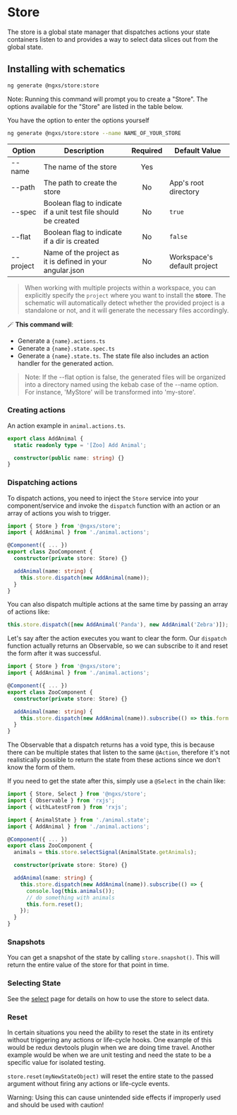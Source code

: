 # Store

The store is a global state manager that dispatches actions your state containers listen to and provides a way to select data slices out from the global state.

## Installing with schematics

```bash
ng generate @ngxs/store:store
```

Note: Running this command will prompt you to create a "Store". The options available for the "Store" are listed in the table below.

You have the option to enter the options yourself

```bash
ng generate @ngxs/store:store --name NAME_OF_YOUR_STORE
```

| Option    | Description                                                    | Required | Default Value               |
| --------- | -------------------------------------------------------------- | :------: | --------------------------- |
| --name    | The name of the store                                          |    Yes   |                             |
| --path    | The path to create the store                                   |    No    | App's root directory        |
| --spec    | Boolean flag to indicate if a unit test file should be created |    No    | `true`                      |
| --flat    | Boolean flag to indicate if a dir is created                   |    No    | `false`                     |
| --project | Name of the project as it is defined in your angular.json      |    No    | Workspace's default project |

> When working with multiple projects within a workspace, you can explicitly specify the `project` where you want to install the **store**. The schematic will automatically detect whether the provided project is a standalone or not, and it will generate the necessary files accordingly.

🪄 **This command will**:

* Generate a `{name}.actions.ts`
* Generate a `{name}.state.spec.ts`
* Generate a `{name}.state.ts`. The state file also includes an action handler for the generated action.

> Note: If the --flat option is false, the generated files will be organized into a directory named using the kebab case of the --name option. For instance, 'MyStore' will be transformed into 'my-store'.

### Creating actions

An action example in `animal.actions.ts`.

```ts
export class AddAnimal {
  static readonly type = '[Zoo] Add Animal';

  constructor(public name: string) {}
}
```

### Dispatching actions

To dispatch actions, you need to inject the `Store` service into your component/service and invoke the `dispatch` function with an action or an array of actions you wish to trigger.

```ts
import { Store } from '@ngxs/store';
import { AddAnimal } from './animal.actions';

@Component({ ... })
export class ZooComponent {
  constructor(private store: Store) {}

  addAnimal(name: string) {
    this.store.dispatch(new AddAnimal(name));
  }
}
```

You can also dispatch multiple actions at the same time by passing an array of actions like:

```ts
this.store.dispatch([new AddAnimal('Panda'), new AddAnimal('Zebra')]);
```

Let's say after the action executes you want to clear the form. Our `dispatch` function actually returns an Observable, so we can subscribe to it and reset the form after it was successful.

```ts
import { Store } from '@ngxs/store';
import { AddAnimal } from './animal.actions';

@Component({ ... })
export class ZooComponent {
  constructor(private store: Store) {}

  addAnimal(name: string) {
    this.store.dispatch(new AddAnimal(name)).subscribe(() => this.form.reset());
  }
}
```

The Observable that a dispatch returns has a void type, this is because there can be multiple states that listen to the same `@Action`, therefore it's not realistically possible to return the state from these actions since we don't know the form of them.

If you need to get the state after this, simply use a `@Select` in the chain like:

```ts
import { Store, Select } from '@ngxs/store';
import { Observable } from 'rxjs';
import { withLatestFrom } from 'rxjs';

import { AnimalState } from './animal.state';
import { AddAnimal } from './animal.actions';

@Component({ ... })
export class ZooComponent {
  animals = this.store.selectSignal(AnimalState.getAnimals);

  constructor(private store: Store) {}

  addAnimal(name: string) {
    this.store.dispatch(new AddAnimal(name)).subscribe(() => {
      console.log(this.animals());
      // do something with animals
      this.form.reset();
    });
  }
}
```

### Snapshots

You can get a snapshot of the state by calling `store.snapshot()`. This will return the entire value of the store for that point in time.

### Selecting State

See the [select](../select/) page for details on how to use the store to select data.

### Reset

In certain situations you need the ability to reset the state in its entirety without triggering any actions or life-cycle hooks. One example of this would be redux devtools plugin when we are doing time travel. Another example would be when we are unit testing and need the state to be a specific value for isolated testing.

`store.reset(myNewStateObject)` will reset the entire state to the passed argument without firing any actions or life-cycle events.

Warning: Using this can cause unintended side effects if improperly used and should be used with caution!
